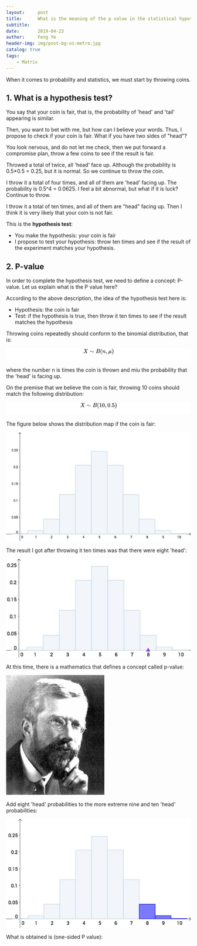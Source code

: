 ```yaml
---
layout:     post
title:      What is the meaning of the p value in the statistical hypothesis test?
subtitle:   
date:       2019-04-23
author:     Feng Ye
header-img: img/post-bg-os-metro.jpg
catalog: true
tags:
    - Matrix
---
```


When it comes to probability and statistics, we must start by throwing coins. 

## 1. What is a hypothesis test?

You say that your coin is fair, that is, the probability of 'head' and 'tail' appearing is similar.

Then, you want to bet with me, but how can I believe your words. Thus, I propose to check if your coin is fair. What if you have two sides of "head"? 

You look nervous, and do not let me check, then we put forward a compromise plan, throw a few coins to see if the result is fair.

Throwed a total of twice, all 'head' face up. Although the probability is 0.5*0.5 = 0.25, but it is normal. So we continue to throw the coin.

I throw it a total of four times, and all of them are 'head' facing up. The probability is 0.5^4 = 0.0625. I feel a bit abnormal, but what if it is luck? 
Continue to throw.

I throw it a total of ten times, and all of them are "head" facing up. Then I think it is very likely that your coin is not fair.

This is the **hypothesis test**:
- You make the hypothesis: your coin is fair
- I propose to test your hypothesis: throw ten times and see if the result of the experiment matches your hypothesis.

## 2. P-value
In order to complete the hypothesis test, we need to define a concept: P-value. 
Let us explain what is the P value here?

According to the above description, the idea of ​​the hypothesis test here is:
- Hypothesis: the coin is fair
- Test: if the hypothesis is true, then throw it ten times to see if the result matches the hypothesis

Throwing coins repeatedly should conform to the binomial distribution, that is:

![](/img/in-post/Pvalue/bn.png)

where the number n is times the coin is thrown and miu the probability that the 'head' is facing up.

On the premise that we believe the coin is fair, throwing 10 coins should match the following distribution:

![](/img/in-post/Pvalue/bn1.svg)

The figure below shows the distribution map if the coin is fair:

![](/img/in-post/Pvalue/bn2.jpg)

The result I got after throwing it ten times was that there were eight 'head':

![](/img/in-post/Pvalue/bn3.jpg)

At this time, there is a mathematics that defines a concept called p-value:

![](/img/in-post/Pvalue/bn4.jpg)

Add eight 'head' probabilities to the more extreme nine and ten 'head' probabilities:

![](/img/in-post/Pvalue/bn5.jpg)

What is obtained is (one-sided P value):




